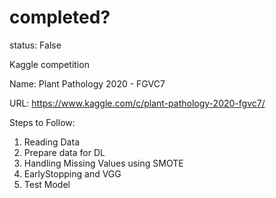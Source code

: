# completed?

status: False

Kaggle competition

Name: Plant Pathology 2020 - FGVC7

URL: https://www.kaggle.com/c/plant-pathology-2020-fgvc7/

Steps to Follow:

1. Reading Data
2. Prepare data for DL
3. Handling Missing Values using SMOTE
4. EarlyStopping and VGG
5. Test Model
